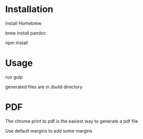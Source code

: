 # Installation
install Homebrew

brew install pandoc

npm install

# Usage
run gulp

generated files are in /build directory

# PDF
The chrome print to pdf is the easiest way to generate a pdf file

Use default margins to add some margins